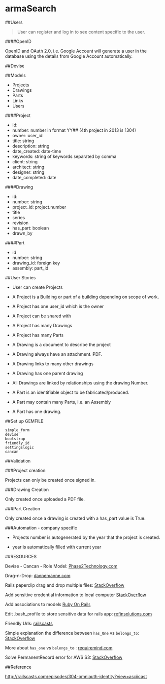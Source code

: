 armaSearch
==========

##Users



>User can register and log in to see content specific to the user.



####OpenID

OpenID and OAuth 2.0, i.e. Google Account will generate a user in the database using the details from Google Account automatically.

##Devise

##Models

* Projects
* Drawings
* Parts
* Links
* Users

####Project

* id: 
* number: number in format YY## (4th project in 2013 is 1304)
* owner: user_id
* title: string
* description: string
* date_created: date-time
* keywords: string of keywords separated by comma
* client: string
* architect: string
* designer: string
* date_completed: date

####Drawing

* id:
* number: string
* project_id: project.number
* title
* series
* revision
* has_part: boolean
* drawn_by

####Part

* id
* number: string
* drawing_id: foreign key
* assembly: part_id

##User Stories

* User can create Projects

* A Project is a Building or part of a building depending on scope of work.
* A Project has one user_id which is the owner
* A Project can be shared with 
* A Project has many Drawings
* A Project has many Parts

* A Drawing is a document to describe the project
* A Drawing always have an attachment. PDF.
* A Drawing links to many other drawings
* A Drawing has one parent drawing
* All Drawings are linked by relationships using the drawing Number.

* A Part is an identifiable object to be fabricated/produced.
* A Part may contain many Parts, i.e. an Assembly
* A Part has one drawing.

##Set up GEMFILE

    simple_form
    devise
    bootstrap
	friendly_id
    settingslogic
    cancan
    

##Validation

###Project creation

Projects can only be created once signed in.



###Drawing Creation

Only created once uploaded a PDF file.


###Part Creation

Only created once a drawing is created with a has_part value is True.




###Automation - company specific

* Projects number is autogenerated by the year that the project is created.

* year is automatically filled with current year

##RESOURCES

Devise - Cancan - Role Model: 
[Phase2Technology.com](http://www.phase2technology.com/blog/authentication-permissions-and-roles-in-rails-with-devise-cancan-and-role-model/)

Drag-n-Drop: [dannemanne.com](http://dannemanne.com/posts/drag-n-drop_upload_that_works_with_ror_and_paperclip)

Rails paperclip drag and drop multiple files: [StackOverflow](http://stackoverflow.com/questions/15703594/rails-paperclip-drag-and-drop-multiple-files)

Add sensitive credential information to local computer [StackOverflow](http://stackoverflow.com/questions/11760597/s3-paperclip-working-on-heroku-but-not-localhost)

Add associations to models [Ruby On Rails](http://guides.rubyonrails.org/association_basics.html)

Edit .bash_profile to store sensitive data for rails app: [refinsolutions.com](http://redfinsolutions.com/blog/creating-bashprofile-your-mac)

Friendly Urls: [railscasts](http://railscasts.com/episodes/314-pretty-urls-with-friendlyid?view=asciicast)

Simple explanation the difference between `has_One` vs `belongs_to`: [StackOverflow](http://stackoverflow.com/questions/3808926/whats-the-difference-between-belongs-to-and-has-one)

More about `has_one` vs `belongs_to` : [requiremind.com](http://requiremind.com/differences-between-has-one-and-belongs-to-in-ruby-on-rails/)

Solve PermanentRecord error for AWS S3: [StackOverflow](http://stackoverflow.com/questions/13894014/development-error-using-paperclip-and-amazon-s3)

##Reference

http://railscasts.com/episodes/304-omniauth-identity?view=asciicast